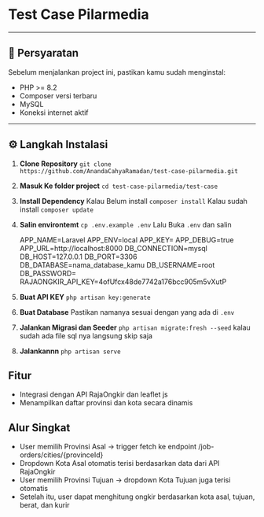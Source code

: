 # Test Case Pilarmedia

---

## 🚀 Persyaratan

Sebelum menjalankan project ini, pastikan kamu sudah menginstal:

- PHP >= 8.2
- Composer versi terbaru
- MySQL
- Koneksi internet aktif

---

## ⚙️ Langkah Instalasi

1. **Clone Repository**
   `git clone https://github.com/AnandaCahyaRamadan/test-case-pilarmedia.git`
2. **Masuk Ke folder project**
   `cd test-case-pilarmedia/test-case`
3. **Install Dependency**
   Kalau Belum install
   `composer install`
   Kalau sudah install
   `composer update`
4. **Salin environtemt**
   `cp .env.example .env`
   Lalu Buka `.env` dan salin

   APP_NAME=Laravel
   APP_ENV=local
   APP_KEY=
   APP_DEBUG=true
   APP_URL=http://localhost:8000
   DB_CONNECTION=mysql
   DB_HOST=127.0.0.1
   DB_PORT=3306
   DB_DATABASE=nama_database_kamu
   DB_USERNAME=root
   DB_PASSWORD=
   RAJAONGKIR_API_KEY=4ofUfcx48de7742a176bcc905m5vXutP

5. **Buat API KEY**
   `php artisan key:generate`

6. **Buat Database**
   Pastikan namanya sesuai dengan yang ada di `.env`

7. **Jalankan Migrasi dan Seeder**
   `php artisan migrate:fresh --seed`
   kalau sudah ada file sql nya langsung skip saja
8. **Jalankannn**
   `php artisan serve`

## Fitur

- Integrasi dengan API RajaOngkir dan leaflet js
- Menampilkan daftar provinsi dan kota secara dinamis

## Alur Singkat

- User memilih Provinsi Asal → trigger fetch ke endpoint /job-orders/cities/{provinceId}
- Dropdown Kota Asal otomatis terisi berdasarkan data dari API RajaOngkir
- User memilih Provinsi Tujuan → dropdown Kota Tujuan juga terisi otomatis
- Setelah itu, user dapat menghitung ongkir berdasarkan kota asal, tujuan, berat, dan kurir
